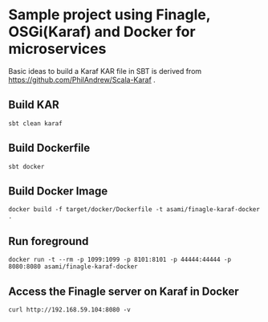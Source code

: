 Sample project using Finagle, OSGi(Karaf) and Docker for microservices
======================================================================

Basic ideas to build a Karaf KAR file in SBT is derived from 
https://github.com/PhilAndrew/Scala-Karaf .

Build KAR
---------

```
sbt clean karaf
```

Build Dockerfile
----------------

```
sbt docker
```

Build Docker Image
------------------

```
docker build -f target/docker/Dockerfile -t asami/finagle-karaf-docker .
```

Run foreground
--------------

```
docker run -t --rm -p 1099:1099 -p 8101:8101 -p 44444:44444 -p 8080:8080 asami/finagle-karaf-docker
```

Access the Finagle server on Karaf in Docker
--------------------------------------------

```
curl http://192.168.59.104:8080 -v
```
